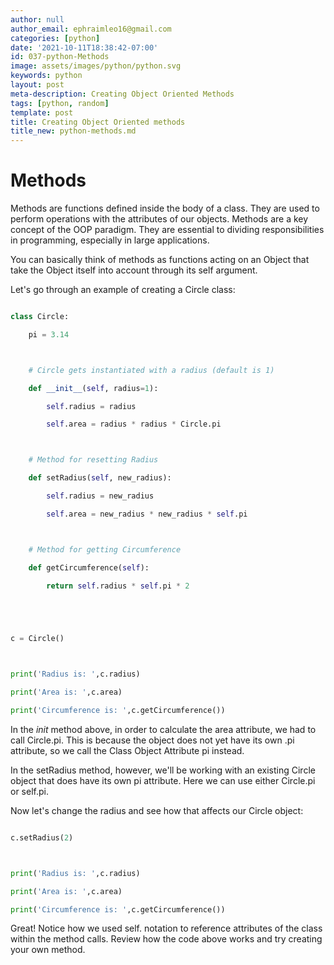 ```yaml
---
author: null
author_email: ephraimleo16@gmail.com
categories: [python]
date: '2021-10-11T18:38:42-07:00'
id: 037-python-Methods
image: assets/images/python/python.svg
keywords: python
layout: post
meta-description: Creating Object Oriented Methods
tags: [python, random]
template: post
title: Creating Object Oriented methods
title_new: python-methods.md
---
```




# Methods

Methods are functions defined inside the body of a class. They are used to perform operations with the attributes of our objects. Methods are a key concept of the OOP paradigm. They are essential to dividing responsibilities in programming, especially in large applications.



You can basically think of methods as functions acting on an Object that take the Object itself into account through its self argument.



Let's go through an example of creating a Circle class:





```python

class Circle:

    pi = 3.14



    # Circle gets instantiated with a radius (default is 1)

    def __init__(self, radius=1):

        self.radius = radius 

        self.area = radius * radius * Circle.pi



    # Method for resetting Radius

    def setRadius(self, new_radius):

        self.radius = new_radius

        self.area = new_radius * new_radius * self.pi



    # Method for getting Circumference

    def getCircumference(self):

        return self.radius * self.pi * 2





c = Circle()



print('Radius is: ',c.radius)

print('Area is: ',c.area)

print('Circumference is: ',c.getCircumference())

```





In the _init_ method above, in order to calculate the area attribute, we had to call Circle.pi. This is because the object does not yet have its own .pi attribute, so we call the Class Object Attribute pi instead.

In the setRadius method, however, we'll be working with an existing Circle object that does have its own pi attribute. Here we can use either Circle.pi or self.pi.



Now let's change the radius and see how that affects our Circle object:



```python

c.setRadius(2)



print('Radius is: ',c.radius)

print('Area is: ',c.area)

print('Circumference is: ',c.getCircumference())

```



Great! Notice how we used self. notation to reference attributes of the class within the method calls. Review how the code above works and try creating your own method.